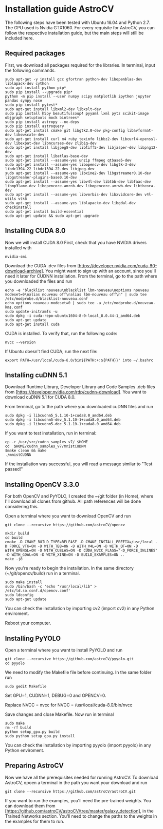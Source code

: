 # Installation guide AstroCV
The following steps have been tested with Ubuntu 16.04 and Python 2.7. The GPU used is Nvidia GTX1060. For every requisite for AstroCV, you can follow the respective installation guide, but the main steps will still be included here.

## Required packages
First, we download all packages required for the libraries. In terminal, input the following commands.


```
sudo apt-get -y install gcc gfortran python-dev libopenblas-dev liblapack-dev cython
sudo apt install python-pip*
sudo pip install --upgrade pip*
python -m pip install --user numpy scipy matplotlib ipython jupyter pandas sympy nose 
sudo pip install pytest*
sudo apt-get install libxml2-dev libxslt-dev 
sudo pip install h5py beautifulsoup4 pyyaml lxml pytz scikit-image objgraph setuptools mock bintrees*
sudo pip install astropy --no-deps
sudo pip install astroquery
sudo apt-get install cmake git libgtk2.0-dev pkg-config libavformat-dev libswscale-dev
sudo apt-get install curl m4 ruby texinfo libbz2-dev libcurl4-openssl-dev libexpat-dev libncurses-dev zlib1g-dev
sudo apt-get install libjpeg8-dev libtiff5-dev libjasper-dev libpng12-dev
sudo apt-get install libatlas-base-dev
sudo apt-get install --assume-yes unzip ffmpeg qtbase5-dev
sudo apt-get install --assume-yes libopencv-dev libgtk-3-dev libdc1394-22 libdc1394-22-dev libjpeg-dev
sudo apt-get install --assume-yes libxine2-dev libgstreamer0.10-dev libgstreamer-plugins-base0.10-dev
sudo apt-get install --assume-yes libv4l-dev libtbb-dev libfaac-dev libmp3lame-dev libopencore-amrnb-dev libopencore-amrwb-dev libtheora-dev
sudo apt-get install --assume-yes libvorbis-dev libxvidcore-dev v4l-utils vtk6
sudo apt-get install --assume-yes liblapacke-dev libgdal-dev checkinstall
sudo apt-get install build-essential
sudo apt-get update && sudo apt-get upgrade
```



## Installing CUDA 8.0

Now we will install CUDA 8.0 First, check that you have NVIDIA drivers installed with
```
nvidia-smi
```
Download the CUDA .dev files from [https://developer.nvidia.com/cuda-80-download-archive]. You might want to sign up with an account, since you'll need it later for CUDNN installation. From the terminal, go to the path where you downloaded the files and run

```
echo -e "blacklist nouveau\nblacklist lbm-nouveau\noptions nouveau modeset=0\nalias nouveau off\nalias lbm-nouveau off\n" | sudo tee /etc/modprobe.d/blacklist-nouveau.conf
echo options nouveau modeset=0 | sudo tee -a /etc/modprobe.d/nouveau-kms.conf
sudo update-initramfs -u
sudo dpkg -i cuda-repo-ubuntu1604-8-0-local_8.0.44-1_amd64.deb
sudo apt-get update
sudo apt-get install cuda
```
CUDA is installed. To verify that, run the following code:

```
nvcc --version
```

If Ubuntu doesn't find CUDA, run the next file:

```
export PATH=/usr/local/cuda-8.0/bin${PATH:+:${PATH}}" into ~/.bashrc

```

## Installing cuDNN 5.1

Download Runtime Library, Developer Library and Code Samples .deb files from [https://developer.nvidia.com/rdp/cudnn-download]. You want to download cuDNN 5.1 for CUDA 8.0.

From terminal, go to the path where you downloaded cuDNN files and run

```
sudo dpkg -i libcudnn5_5.1.10-1+cuda8.0_amd64.deb 
sudo dpkg -i libcudnn5-dev_5.1.10-1+cuda8.0_amd64.deb 
sudo dpkg -i libcudnn5-doc_5.1.10-1+cuda8.0_amd64.deb 

```

If you want to test installation, run in terminal:

```
cp -r /usr/src/cudnn_samples_v7/ $HOME
cd  $HOME/cudnn_samples_v7/mnistCUDNN
$make clean && make
./mnistCUDNN

```
If the installation was successful, you will read a message similar to "Test passed!"


## Installing OpenCV 3.3.0

For both OpenCV and PyYOLO, I created the ~/git folder (in Home), where I'll download all clones from github. All path references will be done considering this.

Open a terminal where you want to download OpenCV and run

```
git clone --recursive https://github.com/astroCV/opencv

mkdir build
cd build
cmake -D CMAKE_BUILD_TYPE=RELEASE -D CMAKE_INSTALL_PREFIX=/usr/local -D FORCE_VTK=ON -D WITH_TBB=ON -D WITH_V4L=ON -D WITH_QT=ON -D WITH_OPENGL=ON -D WITH_CUBLAS=ON -D CUDA_NVCC_FLAGS="-D_FORCE_INLINES" -D WITH_GDAL=ON -D WITH_XINE=ON -D BUILD_EXAMPLES=ON ..
make -j8
```


Now you're ready to begin the installation. In the same directory (~/git/opencv/build) run in a terminal.

```
sudo make install
sudo /bin/bash -c 'echo "/usr/local/lib" > /etc/ld.so.conf.d/opencv.conf'
sudo ldconfig
sudo apt-get update
```
You can check the installation by importing cv2 (import cv2) in any Python enviroment.

Reboot your computer.

## Installing PyYOLO

Open a terminal where you want to install PyYOLO and run

```
git clone --recursive https://github.com/astroCV/pyyolo.git
cd pyyolo
```
We need to modify the Makefile file before continuing. In the same folder run
```
sudo gedit Makefile
```
Set GPU=1, CUDNN=1, DEBUG=0 and OPENCV=0.

Replace NVCC = nvcc for NVCC = /usr/local/cuda-8.0/bin/nvcc

Save changes and close Makefile. Now run in terminal

```
sudo make
rm -rf build
python setup_gpu.py build
sudo python setup_gpu.py install
```

You can check the installation by importing pyyolo (import pyyolo) in any Python enviroment.

## Preparing AstroCV

Now we have all the prerequisites needed for running AstroCV. To download AstroCV, opoen a terminal in the path you want your download and run

```
git clone --recursive https://github.com/astroCV/astroCV.git

```
If you want to run the examples, you'll need the pre-trained weights. You can download them from [https://github.com/astroCV/astroCV/tree/master/galaxy_detection], in the Trained Networks section. You'll need to change the paths to the weights in the examples for them to run.

